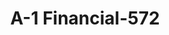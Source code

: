 ---
f_zip-code: 91335
f_state-code: CA
title: A-1 Financial-572
f_phone: 818-881-7574
f_city-only: Reseda
f_address: 7151 Reseda Boulevard Reseda
f_location-unique-id: '572'
slug: a-1-financial-572
updated-on: '2024-05-30T13:46:58.046Z'
created-on: '2024-05-30T13:36:59.803Z'
published-on: '2024-05-30T13:54:32.469Z'
f_city-state: cms/city/reseda-ca.md
f_company: cms/company/a-1-financial.md
f_state: cms/state/california.md
layout: '[payday-loan].html'
tags: payday-loan
---
